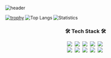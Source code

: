 ![header](https://capsule-render.vercel.app/api?type=soft&color=auto&height=140&section=header&text=Cpprhtn&fontSize=70&animation=twinkling)


[![trophy](https://github-profile-trophy.vercel.app/?username=cpprhtn&theme=chalk&row=1&column=7)](https://github.com/ryo-ma/github-profile-trophy)
![Top Langs](https://github-readme-stats.vercel.app/api/top-langs/?username=cpprhtn&hide=html&layout=compact&langs_count=5)
![Statistics](https://github-readme-stats.vercel.app/api?username=cpprhtn&show_icons=true&count_private=true&line_height=30)
<!--
[![Solved.ac Profile](http://mazassumnida.wtf/api/generate_badge?boj=xkzl9830)](https://solved.ac/xkzl9830)
![Statistics](https://github-readme-stats.vercel.app/api?username=cpprhtn&show_icons=true)
[![Top Langs](https://github-readme-stats.vercel.app/api/top-langs/?username=cpprhtn&layout=compact&langs_count=8)](https://github.com/anuraghazra/github-readme-stats)-->

<h3 align="center">🛠 Tech Stack 🛠</h3>



<p align="center">
  <img src="https://img.shields.io/badge/Python-3766AB?style=flat-square&logo=Python&logoColor=white"/></a>&nbsp 
  <img src="https://img.shields.io/badge/C++-00599C?style=flat-square&logo=C%2B%2B&logoColor=white"/></a>&nbsp 
  <img src="https://img.shields.io/badge/C-A8B9CC?style=flat-square&logo=C&logoColor=white"/></a>&nbsp 
  <img src="https://img.shields.io/badge/Java-007396?style=flat-square&logo=Java&logoColor=white"/></a>&nbsp 
  <img src="https://img.shields.io/badge/Scala-DC322F?style=flat-square&logo=Scala&logoColor=white"/></a>&nbsp 
  <br>
  <img src="https://img.shields.io/badge/TensorFlow-FF6F00?style=flat-square&logo=TensorFlow&logoColor=white"/></a>&nbsp 
  <img src="https://img.shields.io/badge/PyTorch-EE4C2C?style=flat-square&logo=PyTorch&logoColor=white"/></a>&nbsp 
  <img src="https://img.shields.io/badge/Apache%20Hadoop-66CCFF?style=flat-square&logo=Apache%20Hadoop&logoColor=white"/></a>&nbsp 
  <img src="https://img.shields.io/badge/Apache%20Spark-E25A1C?style=flat-square&logo=Apache%20Spark&logoColor=white"/></a>&nbsp 
  <img src="https://img.shields.io/badge/Apache%20Hive-FDEE21?style=flat-square&logo=Apache%20Hive&logoColor=white"/></a>&nbsp 
</p>


